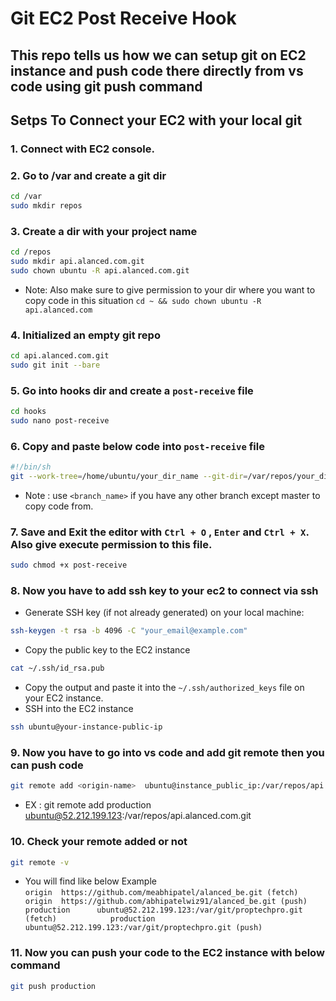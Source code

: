 # Git EC2 Post Receive Hook
This repo tells us how we can setup git on EC2 instance and push code there directly from vs code using git push command
---

## Setps To Connect your EC2 with your local git 

### 1. Connect with EC2 console.

### 2. Go to /var and create a git dir
```sh
cd /var
sudo mkdir repos
```

### 3. Create a dir with your project name
```sh
cd /repos
sudo mkdir api.alanced.com.git
sudo chown ubuntu -R api.alanced.com.git
```
- Note: Also make sure to give permission to your dir where you want to copy code in this situation `cd ~ && sudo chown ubuntu -R api.alanced.com`

### 4. Initialized an empty git repo
```sh
cd api.alanced.com.git
sudo git init --bare
```

### 5. Go into hooks dir and create a `post-receive` file 
```sh
cd hooks 
sudo nano post-receive
```

### 6. Copy and paste below code into `post-receive` file
```sh
#!/bin/sh
git --work-tree=/home/ubuntu/your_dir_name --git-dir=/var/repos/your_dir_name.git checkout -f <branch_name>
```
- Note : use `<branch_name>` if you have any other branch except master to copy code from.

  
### 7. Save and Exit the editor with `Ctrl + O` , `Enter` and `Ctrl + X`. Also give execute permission to this file.
```sh
sudo chmod +x post-receive
```

### 8. Now you have to add ssh key to your ec2 to connect via ssh
- Generate SSH key (if not already generated) on your local machine:
```sh
ssh-keygen -t rsa -b 4096 -C "your_email@example.com"
```
- Copy the public key to the EC2 instance
```sh
cat ~/.ssh/id_rsa.pub
```
- Copy the output and paste it into the `~/.ssh/authorized_keys` file on your EC2 instance.
- SSH into the EC2 instance
```sh
ssh ubuntu@your-instance-public-ip
```

### 9. Now you have to go into vs code and add git remote then you can push code
```sh
git remote add <origin-name>  ubuntu@instance_public_ip:/var/repos/api.alanced.com.git
```
- EX : git remote add production ubuntu@52.212.199.123:/var/repos/api.alanced.com.git

### 10. Check your  remote added or not 
```sh
git remote -v
```
- You will find like below Example  
`origin  https://github.com/meabhipatel/alanced_be.git (fetch)    
origin  https://github.com/abhipatelwiz91/alanced_be.git (push)      
production      ubuntu@52.212.199.123:/var/git/proptechpro.git (fetch)           
production      ubuntu@52.212.199.123:/var/git/proptechpro.git (push) `

### 11. Now you can push your code to the EC2 instance with below command
```sh
git push production
```

